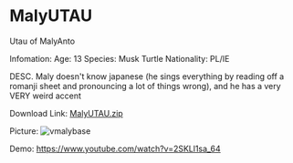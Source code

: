 # MalyUTAU
Utau of MalyAnto

Infomation:
Age: 13
Species: Musk Turtle
Nationality: PL/IE

DESC.
Maly doesn't know japanese (he sings everything by reading off a romanji sheet and pronouncing a lot of things wrong), and he has a very VERY weird accent

Download Link:
[MalyUTAU.zip](https://github.com/user-attachments/files/21149266/MalyUTAU.zip)

Picture:
![vmalybase](https://github.com/user-attachments/assets/07bf590e-4d65-4643-b5be-83ddcb03a69d)

Demo: 
https://www.youtube.com/watch?v=2SKLl1sa_64
